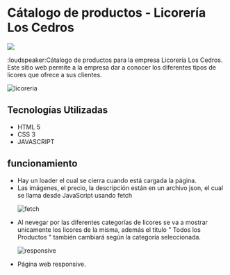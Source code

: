 <h1>Cátalogo de productos - Licorería Los Cedros</h1> 
<p align="left">
   <img src="https://img.shields.io/badge/STATUS-FINALIZADO-green">
</p>
<p>:loudspeaker:Cátalogo de productos para la empresa Licorería Los Cedros.
Este sitio web permite a la empresa dar a conocer los diferentes tipos de licores que ofrece a sus clientes.  </p>

![licoreria](https://github.com/BriaYan1/Licoreria-Los-Cedros---Catalogo-de-Productos/assets/130705096/aeada5b7-f5dd-404c-9551-4d8b95a04f96)

<h2>Tecnologías Utilizadas</h2>
<ul>
  <li>HTML 5</li>
  <li>CSS 3</li>
  <li>JAVASCRIPT</li>
</ul>

<h2>funcionamiento</h2>
<ul>
  <li>Hay un loader el cual se cierra cuando está cargada la página.</li>
  <li>Las imágenes, el precio, la descripción están en un archivo json, el cual se llama desde JavaScript usando fetch</li>
   
  ![fetch](https://github.com/BriaYan1/Licoreria-Los-Cedros---Catalogo-de-Productos/assets/130705096/500d9d49-1942-43fd-a002-539e979df274)
  
  <li>Al nevegar por las diferentes categorías de licores se va a mostrar unicamente los licores de la misma, además el titulo " Todos los Productos " también cambiará según la categoría seleccionada.</li>

   ![responsive](https://github.com/BriaYan1/Licoreria-Los-Cedros---Catalogo-de-Productos/assets/130705096/d125cf04-adae-49ed-8818-9d3dfab9186b)

  
  <li>Página web responsive.</li>
</ul>


